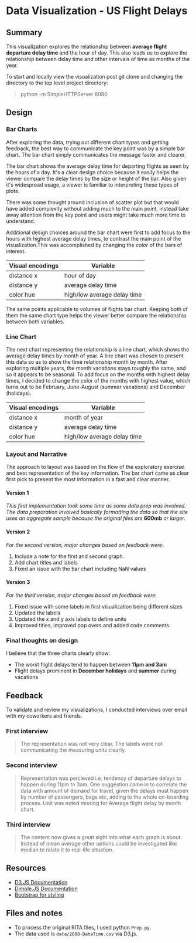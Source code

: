 # Data Visualization - US Flight Delays

## Summary

This visualization explores the relationship between **average flight departure delay time** and the hour of day. This also leads us to explore the relationship between delay time and other intervals of time as months of the year.

To start and locally view the visualization post git clone and changing the directory to the top level project directory:
> python -m SimpleHTTPServer 8080

## Design


### Bar Charts
After exploring the data, trying out different chart types and getting feedback, the best way to communicate the key point was by a simple bar chart. The bar chart simply communicates the message faster and clearer. 

The bar chart shows the average delay time for departing flights as seen by the hours of a day. It's a clear design choice because it easily helps the viewer compare the delay times by the size or height of the bar. Also given it's widespread usage, a viewer is familiar to interpreting these types of plots.

There was some thought around inclusion of scatter plot but that would have added complexity without adding much to the main point, instead take away attention from the key point and users might take much more time to understand. 

Additional design choices around the bar chart were first to add focus to the hours with highest average delay times, to contrast the main point of the visualization.This was accomplished by changing the *color* of the bars of interest. 


| Visual encodings |        Variable |
-------------------|-----------------|
| distance x | hour of day |
| distance y | average delay time |
| color hue  | high/low average delay time |

The same points applicable to volumes of flights bar chart. Keeping both of them the same chart type helps the viewer better compare the relationship between both variables.


### Line Chart
The next chart representing the relationship is a line chart, which shows the average delay times by month of year. A line chart was chosen to present this data so as to show the time relationship month by month. After exploring multiple years, the month variations stays roughly the same, and so it appears to be seasonal. To add focus on the months with highest delay times, I decided to change the color of the months with highest value, which turns out to be February, June-August (summer vacations) and December (holidays).

| Visual encodings | Variable |
-------------------|------------------|
| distance x | month of year |
| distance y | average delay time |
| color hue  | high/low average delay time |

### Layout and Narrative
The approach to layout was based on the flow of the exploratory exercise and best representation of the key information. The bar chart came as clear first pick to present the most information in a fast and clear manner.


#### Version 1

*This first implementation took some time as some data prep was involved. The data preparation involved basically formatting the data so that the site uses an aggregate sample because the original files are* **600mb** *or larger.*

#### Version 2

*For the second version, major changes based on feedback were*:

1. Include a note for the first and second graph.
2. Add chart titles and labels
3. Fixed an issue with the bar chart including NaN values


#### Version 3

*For the third version, major changes based on feedback were*:

1. Fixed issue with some labels in first visualization being different sizes
2. Updated the labels
3. Updated the x and y axis labels to define units
4. Improved titles, improved pop overs and added code comments.


### Final thoughts on design

I believe that the three charts clearly show:
* The worst flight delays tend to happen between **11pm and 3am**
* Flight delays prominent in **December holidays** and **summer** during vacations


## Feedback
To validate and review my visualizations, I conducted interviews over email with my coworkers and friends.

### First interview
> The representation was not very clear. The labels were not communicating the measuring units clearly.

### Second interview
> Representation was percieved i.e. tendency of departure delays to happen during 11pm to 3am.
One suggestion came in to correlate the data with amount of demand for travel, given the delays must happen by number of passengers, bags etc, adding to the whole on-boarding process. Unit was noted missing for Average flight delay by month chart.

### Third interview
> The content now gives a great sight into what each graph is about.
Instead of mean average other options could be investigated like median to relate it to real-life situation.


## Resources

- [D3.JS Documentation](d3js.org)
- [Dimple.JS Documentation](http://dimplejs.org/)
- [Bootstrap for styling](http://getbootstrap.com)

## Files and notes

- To process the original RITA files, I used python `Prep.py`.
- The data used is `data/2008-DateTime.csv` via D3.js.
